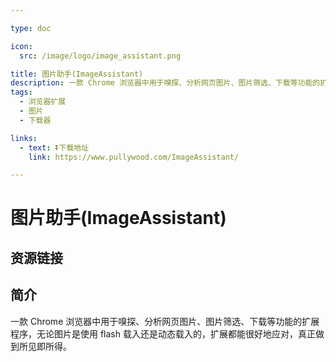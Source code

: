 ```yaml
---

type: doc

icon:
  src: /image/logo/image_assistant.png

title: 图片助手(ImageAssistant)
description: 一款 Chrome 浏览器中用于嗅探、分析网页图片、图片筛选、下载等功能的扩展程序，无论图片是使用 flash 载入还是动态载入的，扩展都能很好地应对，真正做到所见即所得。
tags:
  - 浏览器扩展
  - 图片
  - 下载器

links:
  - text: ⏬下载地址
    link: https://www.pullywood.com/ImageAssistant/

---
```


<ShowLogo />

# 图片助手(ImageAssistant)

<ShowTags />

<ShowBreadcrumb />

## 资源链接

<ShowLinks />

## 简介

一款 Chrome 浏览器中用于嗅探、分析网页图片、图片筛选、下载等功能的扩展程序，无论图片是使用 flash 载入还是动态载入的，扩展都能很好地应对，真正做到所见即所得。
